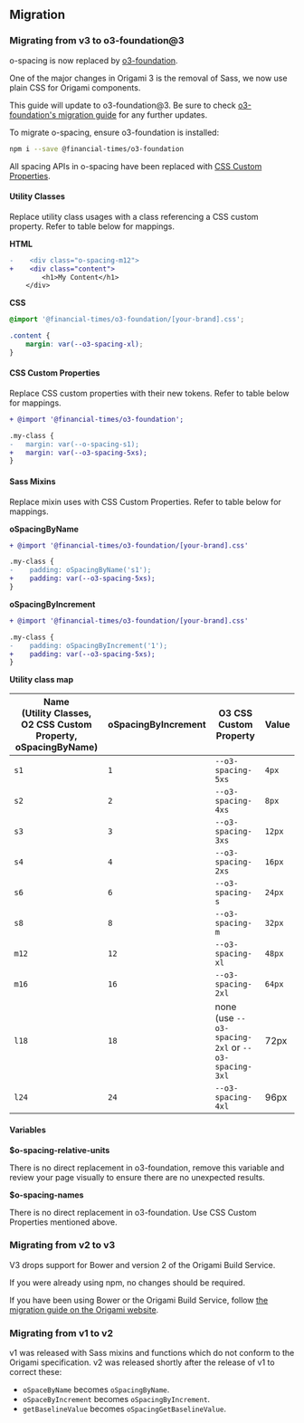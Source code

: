 ## Migration

### Migrating from v3 to o3-foundation@3

o-spacing is now replaced by [o3-foundation](../o3-foundation/README.md).

One of the major changes in Origami 3 is the removal of Sass, we now use plain CSS for Origami components.

This guide will update to o3-foundation@3. Be sure to
check [o3-foundation's migration guide](../o3-foundation/MIGRATION.md) for any further updates.

To migrate o-spacing, ensure o3-foundation is installed:

```bash
npm i --save @financial-times/o3-foundation
```

All spacing APIs in o-spacing have been replaced
with [CSS Custom Properties](https://developer.mozilla.org/en-US/docs/Web/CSS/Using_CSS_custom_properties).

#### Utility Classes

Replace utility class usages with a class referencing a CSS custom property. Refer to table below for mappings.

**HTML**

```diff
-    <div class="o-spacing-m12">
+    <div class="content">
        <h1>My Content</h1>
    </div>
```

**CSS**

```css
@import '@financial-times/o3-foundation/[your-brand].css';

.content {
    margin: var(--o3-spacing-xl);
}
```

#### CSS Custom Properties

Replace CSS custom properties with their new tokens. Refer to table below for mappings.

```diff
+ @import '@financial-times/o3-foundation';

.my-class {
-   margin: var(--o-spacing-s1);
+   margin: var(--o3-spacing-5xs);
}
```

#### Sass Mixins

Replace mixin uses with CSS Custom Properties. Refer to table below for mappings.

**oSpacingByName**

```diff
+ @import '@financial-times/o3-foundation/[your-brand].css'

.my-class {
-    padding: oSpacingByName('s1');
+    padding: var(--o3-spacing-5xs); 
}
```

**oSpacingByIncrement**

```diff
+ @import '@financial-times/o3-foundation/[your-brand].css'

.my-class {
-    padding: oSpacingByIncrement('1');
+    padding: var(--o3-spacing-5xs); 
}
```

**Utility class map**

| Name <br/>(Utility Classes, O2 CSS Custom Property, oSpacingByName) | oSpacingByIncrement | O3 CSS Custom Property                             | Value  |
|---------------------------------------------------------------------|:--------------------|----------------------------------------------------|--------|
| `s1`                                                                | `1`                 | `--o3-spacing-5xs`                                 | `4px`  |
| `s2`                                                                | `2`                 | `--o3-spacing-4xs`                                 | `8px`  |
| `s3`                                                                | `3`                 | `--o3-spacing-3xs`                                 | `12px` |
| `s4`                                                                | `4`                 | `--o3-spacing-2xs`                                 | `16px` |
| `s6`                                                                | `6`                 | `--o3-spacing-s`                                   | `24px` |
| `s8`                                                                | `8`                 | `--o3-spacing-m`                                   | `32px` |
| `m12`                                                               | `12`                | `--o3-spacing-xl`                                  | `48px` |
| `m16`                                                               | `16`                | `--o3-spacing-2xl`                                 | `64px` |
| `l18`                                                               | `18`                | none (use `--o3-spacing-2xl` or `--o3-spacing-3xl` | 72px   |
| `l24`                                                               | `24`                | `--o3-spacing-4xl`                                 | 96px   |

#### Variables

**$o-spacing-relative-units**

There is no direct replacement in o3-foundation, remove this variable and review your page visually to ensure there are no unexpected results.

**$o-spacing-names**

There is no direct replacement in o3-foundation. Use CSS Custom Properties mentioned above.

### Migrating from v2 to v3

V3 drops support for Bower and version 2 of the Origami Build Service.

If you were already using npm, no changes should be required.

If you have been using Bower or the Origami Build Service,
follow [the migration guide on the Origami website](https://origami.ft.com/documentation/tutorials/bower-to-npm/).

### Migrating from v1 to v2

v1 was released with Sass mixins and functions which do not conform to the Origami specification. v2 was released
shortly after the release of v1 to correct these:

- `oSpaceByName` becomes `oSpacingByName`.
- `oSpaceByIncrement` becomes `oSpacingByIncrement`.
- `getBaselineValue` becomes `oSpacingGetBaselineValue`.
